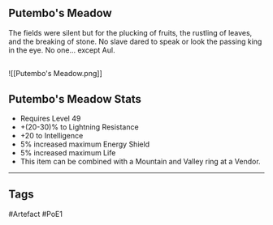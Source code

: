 ## Putembo's Meadow
The fields were silent but for the plucking of fruits,
the rustling of leaves, and the breaking of stone.
No slave dared to speak or look the passing king in the eye.
No one... except Aul.
##
![[Putembo's Meadow.png]]
## Putembo's Meadow Stats
- Requires Level 49
- +(20-30)% to Lightning Resistance
- +20 to Intelligence
- 5% increased maximum Energy Shield
- 5% increased maximum Life
- This item can be combined with a Mountain and Valley ring at a Vendor.


---
## Tags
#Artefact
#PoE1
